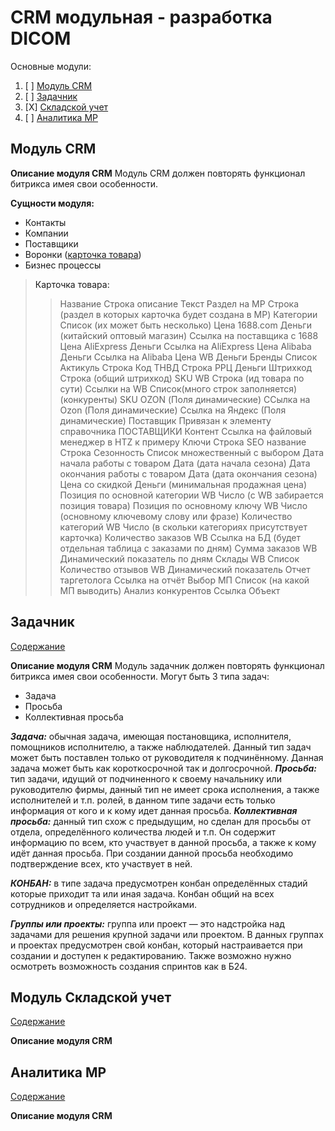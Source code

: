# CRM модульная - разработка DICOM

<a name="содержание">Основные модули:</a>
1. [ ] [Модуль CRM](#CRM)
2. [ ] [Задачник](#tasks)
3. [X] [Складской учет](#sklad)
4. [ ] [Аналитика MP](#analitics_MP)


## <a name="CRM">Модуль CRM</a>

**Описание модуля CRM**
Модуль CRM должен повторять функционал битрикса имея свои особенности.

**Сущности модуля:**
- Контакты
- Компании
- Поставщики
- Воронки ([карточка товара](#карточка_товара))
- Бизнес процессы


> <a name="карточка_товара">Карточка товара:</a>
> > Название Строка
> > описание Текст
> > Раздел на MP Строка (раздел в которых карточка будет создана в MP)
> > Категории Список (их может быть несколько)
> > Цена 1688.com Деньги (китайский оптовый магазин)
> > Ссылка на поставщика с 1688 
> > Цена AliExpress Деньги 
> > Ссылка на AliExpress
> > Цена Alibaba Деньги
> > Ссылка на Alibaba
> > Цена WB Деньги 
> > Бренды Список 
> > Актикуль Строка
> > Код ТНВД Строка
> > РРЦ Деньги
> > Штрихкод Строка (общий штрихкод) 
> > SKU WB Строка (ид товара по сути)
> > Ссылки на WB Список(много строк заполняется) (конкуренты)
> > SKU OZON (Поля динамические)
> > ССылка на Ozon (Поля динамические) 
> > Ссылка на Яндекс (Поля динамические)
> > Поставщик Привязан к элементу справочника ПОСТАВЩИКИ
> > Контент Ссылка на файловый менеджер в HTZ к примеру
> > Ключи Строка
> > SEO название Строка 
> > Сезонность Список множественный с выбором
> > Дата начала работы с товаром Дата (дата начала сезона)
> > Дата окончания работы с товаром Дата (дата окончания сезона) 
> > Цена со скидкой Деньги (минимальная продажная цена)
> > Позиция по основной категории WB Число (с WB забирается позиция товара)
> > Позиция по основному ключу WB Число (основному ключевому слову или фразе)
> > Количество категорий WB Число (в скольки категориях присутствует карточка)
> > Количество заказов WB Ссылка на БД (будет отдельная таблица с заказами по дням)
> > Сумма заказов WB Динамический показатель по дням
> > Склады WB Список 
> > Количество отзывов WB Динамический показатель 
> > Отчет таргетолога Ссылка на отчёт 
> > Выбор МП Список (на какой МП выводить)
> > Анализ конкурентов Ссылка Объект

## <a name="tasks">Задачник</a>
[Содержание](#содержание)

**Описание модуля CRM**
Модуль задачник должен повторять функционал битрикса имея свои особенности.
 Могут быть 3 типа задач:
 - Задача 
 - Просьба
 - Коллективная просьба
 
 ***Задача:*** обычная задача, имеющая постановщика, исполнителя, помощников исполнителю, а также наблюдателей. Данный тип задач может быть поставлен только от руководителя к подчинённому. Данная задача может быть как короткосрочной так и долгосрочной.
 ***Просьба:*** тип задачи, идущий от подчиненного к своему начальнику или руководителю фирмы, данный тип не имеет срока исполнения, а также исполнителей и т.п. ролей, в данном типе задачи есть только информация от кого и к кому идет данная просьба.
 ***Коллективная просьба:*** данный тип схож с предыдущим, но сделан для просьбы от отдела, определённого количества людей и т.п.  Он содержит информацию по всем, кто участвует в данной просьба, а также к кому идёт данная просьба. При создании данной просьба необходимо подтверждение всех, кто участвует в ней.
 
 ***КОНБАН:*** в типе задача предусмотрен конбан определённых стадий которые приходит та или иная задача. Конбан общий на всех сотрудников и определяется настройками.

 ***Группы или проекты:*** группа или проект — это надстройка над задачами для решения крупной задачи или проектом. В данных группах и проектах предусмотрен свой конбан, который настраивается при создании и доступен к редактированию. Также возможно нужно осмотреть возможность создания спринтов как в Б24.


## <a name="sklad">Модуль Складской учет</a>
[Содержание](#содержание)

**Описание модуля CRM**

## <a name="analitics_MP">Аналитика MP</a>
[Содержание](#содержание)

**Описание модуля CRM**
